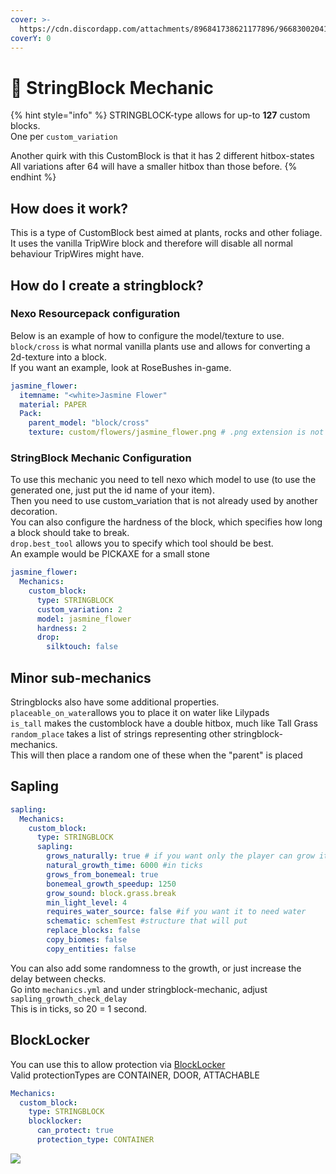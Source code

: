 ```yaml
---
cover: >-
  https://cdn.discordapp.com/attachments/896841738621177896/966830020419014666/unknown.png
coverY: 0
---
```


# 🧵 StringBlock Mechanic

{% hint style="info" %}
STRINGBLOCK-type allows for up-to **127** custom blocks.\
One per `custom_variation`

Another quirk with this CustomBlock is that it has 2 different hitbox-states\
All variations after 64 will have a smaller hitbox than those before.
{% endhint %}

## How does it work?

This is a type of CustomBlock best aimed at plants, rocks and other foliage.\
It uses the vanilla TripWire block and therefore will disable all normal behaviour TripWires might have.

## How do I create a stringblock?

### Nexo Resourcepack configuration

Below is an example of how to configure the model/texture to use.\
`block/cross` is what normal vanilla plants use and allows for converting a 2d-texture into a block.\
If you want an example, look at RoseBushes in-game.

```yaml
jasmine_flower:
  itemname: "<white>Jasmine Flower"
  material: PAPER
  Pack:
    parent_model: "block/cross"
    texture: custom/flowers/jasmine_flower.png # .png extension is not mandatory
```

### StringBlock Mechanic Configuration

To use this mechanic you need to tell nexo which model to use (to use the generated one, just put the id name of your item).\
Then you need to use custom\_variation that is not already used by another decoration.\
You can also configure the hardness of the block, which specifies how long a block should take to break.\
`drop.best_tool` allows you to specify which tool should be best.\
An example would be PICKAXE for a small stone

```yaml
jasmine_flower:
  Mechanics:
    custom_block:
      type: STRINGBLOCK
      custom_variation: 2
      model: jasmine_flower
      hardness: 2
      drop:
        silktouch: false
```

## Minor sub-mechanics

Stringblocks also have some additional properties.\
`placeable_on_water`allows you to place it on water like Lilypads\
`is_tall` makes the customblock have a double hitbox, much like Tall Grass\
`random_place` takes a list of strings representing other stringblock-mechanics.\
This will then place a random one of these when the "parent" is placed

## Sapling

```yaml
sapling:
  Mechanics:
    custom_block:
      type: STRINGBLOCK
      sapling:
        grows_naturally: true # if you want only the player can grow it
        natural_growth_time: 6000 #in ticks
        grows_from_bonemeal: true
        bonemeal_growth_speedup: 1250
        grow_sound: block.grass.break
        min_light_level: 4
        requires_water_source: false #if you want it to need water
        schematic: schemTest #structure that will put
        replace_blocks: false
        copy_biomes: false
        copy_entities: false
```

You can also add some randomness to the growth, or just increase the delay between checks.\
Go into `mechanics.yml` and under stringblock-mechanic, adjust `sapling_growth_check_delay`\
This is in ticks, so 20 = 1 second.

## BlockLocker

You can use this to allow protection via [BlockLocker](https://www.spigotmc.org/resources/blocklocker.3268/)\
Valid protectionTypes are CONTAINER, DOOR, ATTACHABLE

```yaml
Mechanics:
  custom_block:
    type: STRINGBLOCK
    blocklocker:
      can_protect: true
      protection_type: CONTAINER
```

![](https://cdn.discordapp.com/attachments/958524021035647046/961424759718047784/unknown.png)
